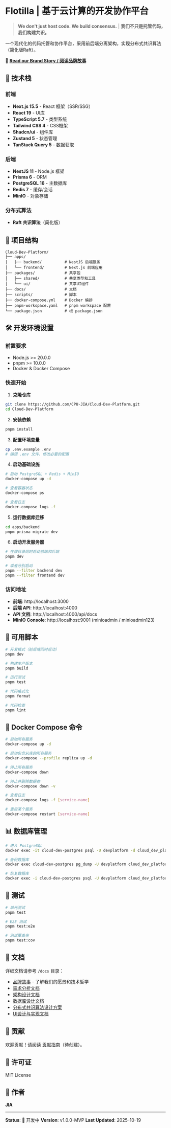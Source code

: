 # Flotilla | 基于云计算的开发协作平台

> **We don't just host code. We build consensus.** | **我们不只是托管代码，我们构建共识。**

一个现代化的代码托管和协作平台，采用前后端分离架构，实现分布式共识算法（简化版Raft）。

📖 **[Read our Brand Story / 阅读品牌故事](./docs/品牌故事.md)**

## 🚀 技术栈

### 前端
- **Next.js 15.5** - React 框架（SSR/SSG）
- **React 19** - UI库
- **TypeScript 5.7** - 类型系统
- **Tailwind CSS 4** - CSS框架
- **Shadcn/ui** - 组件库
- **Zustand 5** - 状态管理
- **TanStack Query 5** - 数据获取

### 后端
- **NestJS 11** - Node.js 框架
- **Prisma 6** - ORM
- **PostgreSQL 16** - 主数据库
- **Redis 7** - 缓存/会话
- **MinIO** - 对象存储

### 分布式算法
- **Raft 共识算法**（简化版）

## 📁 项目结构

```
Cloud-Dev-Platform/
├── apps/
│   ├── backend/          # NestJS 后端服务
│   └── frontend/         # Next.js 前端应用
├── packages/             # 共享包
│   ├── shared/           # 共享类型和工具
│   └── ui/               # 共享UI组件
├── docs/                 # 文档
├── scripts/              # 脚本
├── docker-compose.yml    # Docker 编排
├── pnpm-workspace.yaml   # pnpm workspace 配置
└── package.json          # 根 package.json
```

## 🛠️ 开发环境设置

### 前置要求

- Node.js >= 20.0.0
- pnpm >= 10.0.0
- Docker & Docker Compose

### 快速开始

1. **克隆仓库**
```bash
git clone https://github.com/CPU-JIA/Cloud-Dev-Platform.git
cd Cloud-Dev-Platform
```

2. **安装依赖**
```bash
pnpm install
```

3. **配置环境变量**
```bash
cp .env.example .env
# 编辑 .env 文件，修改必要的配置
```

4. **启动基础设施**
```bash
# 启动 PostgreSQL + Redis + MinIO
docker-compose up -d

# 查看容器状态
docker-compose ps

# 查看日志
docker-compose logs -f
```

5. **运行数据库迁移**
```bash
cd apps/backend
pnpm prisma migrate dev
```

6. **启动开发服务器**
```bash
# 在根目录同时启动前端和后端
pnpm dev

# 或者分别启动
pnpm --filter backend dev
pnpm --filter frontend dev
```

### 访问地址

- **前端**: http://localhost:3000
- **后端 API**: http://localhost:4000
- **API 文档**: http://localhost:4000/api/docs
- **MinIO Console**: http://localhost:9001 (minioadmin / minioadmin123)

## 📝 可用脚本

```bash
# 开发模式（前后端同时启动）
pnpm dev

# 构建生产版本
pnpm build

# 运行测试
pnpm test

# 代码格式化
pnpm format

# 代码检查
pnpm lint
```

## 🔧 Docker Compose 命令

```bash
# 启动所有服务
docker-compose up -d

# 启动包含从库的所有服务
docker-compose --profile replica up -d

# 停止所有服务
docker-compose down

# 停止并删除数据卷
docker-compose down -v

# 查看日志
docker-compose logs -f [service-name]

# 重启某个服务
docker-compose restart [service-name]
```

## 📊 数据库管理

```bash
# 进入 PostgreSQL
docker exec -it cloud-dev-postgres psql -U devplatform -d cloud_dev_platform

# 备份数据库
docker exec cloud-dev-postgres pg_dump -U devplatform cloud_dev_platform > backup.sql

# 恢复数据库
docker exec -i cloud-dev-postgres psql -U devplatform cloud_dev_platform < backup.sql
```

## 🧪 测试

```bash
# 单元测试
pnpm test

# E2E 测试
pnpm test:e2e

# 测试覆盖率
pnpm test:cov
```

## 📖 文档

详细文档请参考 `/docs` 目录：

- [品牌故事](./docs/品牌故事.md) - 了解我们的愿景和技术哲学
- [需求分析文档](./docs/需求分析文档.md)
- [架构设计文档](./docs/架构设计文档.md)
- [数据库设计文档](./docs/数据库设计文档.md)
- [分布式共识算法设计方案](./docs/分布式共识算法设计方案.md)
- [UI设计与实现文档](./docs/UI设计与实现文档.md)

## 🤝 贡献

欢迎贡献！请阅读 [贡献指南](CONTRIBUTING.md)（待创建）。

## 📄 许可证

MIT License

## 👤 作者

**JIA**

---

**Status**: 🚧 开发中
**Version**: v1.0.0-MVP
**Last Updated**: 2025-10-19

